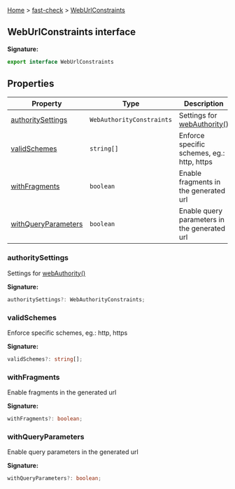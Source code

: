 [Home](/) &gt; [fast-check](../fast-check.md) &gt; [WebUrlConstraints](WebUrlConstraints.md)

## WebUrlConstraints interface


<b>Signature:</b>

```typescript
export interface WebUrlConstraints 
```

## Properties

|  Property | Type | Description |
|  --- | --- | --- |
|  [authoritySettings](WebUrlConstraints.md#authoritysettings) | <code>WebAuthorityConstraints</code> | Settings for [webAuthority()](webAuthority_1.md) |
|  [validSchemes](WebUrlConstraints.md#validschemes) | <code>string[]</code> | Enforce specific schemes, eg.: http, https |
|  [withFragments](WebUrlConstraints.md#withfragments) | <code>boolean</code> | Enable fragments in the generated url |
|  [withQueryParameters](WebUrlConstraints.md#withqueryparameters) | <code>boolean</code> | Enable query parameters in the generated url |

### authoritySettings

Settings for [webAuthority()](webAuthority_1.md)

<b>Signature:</b>

```typescript
authoritySettings?: WebAuthorityConstraints;
```

### validSchemes

Enforce specific schemes, eg.: http, https

<b>Signature:</b>

```typescript
validSchemes?: string[];
```

### withFragments

Enable fragments in the generated url

<b>Signature:</b>

```typescript
withFragments?: boolean;
```

### withQueryParameters

Enable query parameters in the generated url

<b>Signature:</b>

```typescript
withQueryParameters?: boolean;
```
